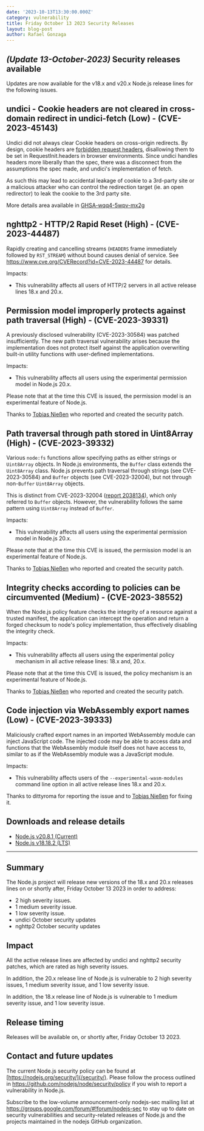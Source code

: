 ```yaml
---
date: '2023-10-13T13:30:00.000Z'
category: vulnerability
title: Friday October 13 2023 Security Releases
layout: blog-post
author: Rafael Gonzaga
---
```


## _(Update 13-October-2023)_ Security releases available

Updates are now available for the v18.x and v20.x Node.js release lines for the
following issues.

## undici - Cookie headers are not cleared in cross-domain redirect in undici-fetch (Low) - (CVE-2023-45143)

Undici did not always clear Cookie headers on cross-origin redirects. By design, cookie headers are [forbidden request headers](https://fetch.spec.whatwg.org/#forbidden-request-header), disallowing them to be set in RequestInit.headers in browser environments. Since undici handles headers more liberally than the spec, there was a disconnect from the assumptions the spec made, and undici's implementation of fetch.

As such this may lead to accidental leakage of cookie to a 3rd-party site or a malicious attacker who can control the redirection target (ie. an open redirector) to leak the cookie to the 3rd party site.

More details area available in [GHSA-wqq4-5wpv-mx2g](https://github.com/nodejs/undici/security/advisories/GHSA-wqq4-5wpv-mx2g)

## nghttp2 - HTTP/2 Rapid Reset (High) - (CVE-2023-44487)

Rapidly creating and cancelling streams (`HEADERS` frame immediately followed by `RST_STREAM`) without bound causes denial of service.
See https://www.cve.org/CVERecord?id=CVE-2023-44487 for details.

Impacts:

- This vulnerability affects all users of HTTP/2 servers in all active
  release lines 18.x and 20.x.

## Permission model improperly protects against path traversal (High) - (CVE-2023-39331)

A previously disclosed vulnerability (CVE-2023-30584) was patched insufficiently.
The new path traversal vulnerability arises because the implementation does not protect itself against the application
overwriting built-in utility functions with user-defined implementations.

Impacts:

- This vulnerability affects all users using the experimental permission model in Node.js 20.x.

Please note that at the time this CVE is issued, the permission model is an experimental feature of Node.js.

Thanks to [Tobias Nießen](https://github.com/tniessen) who reported and created
the security patch.

## Path traversal through path stored in Uint8Array (High) - (CVE-2023-39332)

Various `node:fs` functions allow specifying paths as either strings or `Uint8Array` objects.
In Node.js environments, the `Buffer` class extends the `Uint8Array` class.
Node.js prevents path traversal through strings (see CVE-2023-30584) and `Buffer` objects (see CVE-2023-32004),
but not through non-`Buffer` `Uint8Array` objects.

This is distinct from CVE-2023-32004 ([report 2038134](https://hackerone.com/reports/2038134)),
which only referred to `Buffer` objects. However, the vulnerability follows the same pattern using `Uint8Array` instead of `Buffer`.

Impacts:

- This vulnerability affects all users using the experimental permission model in Node.js 20.x.

Please note that at the time this CVE is issued, the permission model is an experimental feature of Node.js.

Thanks to [Tobias Nießen](https://github.com/tniessen) who reported and created
the security patch.

## Integrity checks according to policies can be circumvented (Medium) - (CVE-2023-38552)

When the Node.js policy feature checks the integrity of a resource against a trusted manifest,
the application can intercept the operation and return a forged checksum to node's policy implementation,
thus effectively disabling the integrity check.

Impacts:

- This vulnerability affects all users using the experimental policy mechanism in all active release lines: 18.x and, 20.x.

Please note that at the time this CVE is issued, the policy mechanism is an experimental feature of Node.js.

Thanks to [Tobias Nießen](https://github.com/tniessen) who reported and created
the security patch.

## Code injection via WebAssembly export names (Low) - (CVE-2023-39333)

Maliciously crafted export names in an imported WebAssembly module can inject JavaScript code.
The injected code may be able to access data and functions that the WebAssembly module itself does not have access to,
similar to as if the WebAssembly module was a JavaScript module.

Impacts:

- This vulnerability affects users of the `--experimental-wasm-modules` command line option in all active release lines 18.x and 20.x.

Thanks to dittyroma for reporting the issue and to [Tobias Nießen](https://github.com/tniessen) for fixing it.

## Downloads and release details

- [Node.js v20.8.1 (Current)](/blog/release/v20.8.1/)
- [Node.js v18.18.2 (LTS)](/blog/release/v18.18.2/)

---

## Summary

The Node.js project will release new versions of the 18.x and 20.x
releases lines on or shortly after, Friday October 13 2023 in order to address:

- 2 high severity issues.
- 1 medium severity issue.
- 1 low severity issue.
- undici October security updates
- nghttp2 October security updates

## Impact

All the active release lines are affected by undici and nghttp2 security patches, which are rated as high severity issues.

In addition, the 20.x release line of Node.js is vulnerable to 2 high severity issues, 1 medium severity issue, and 1 low severity issue.

In addition, the 18.x release line of Node.js is vulnerable to 1 medium severity issue, and 1 low severity issue.

## Release timing

Releases will be available on, or shortly after, Friday October 13 2023.

## Contact and future updates

The current Node.js security policy can be found at [https://nodejs.org/security/](/security/). Please follow the process outlined in <https://github.com/nodejs/node/security/policy> if you wish to report a vulnerability in Node.js.

Subscribe to the low-volume announcement-only nodejs-sec mailing list at <https://groups.google.com/forum/#!forum/nodejs-sec> to stay up to date on security vulnerabilities and security-related releases of Node.js and the projects maintained in the nodejs GitHub organization.
